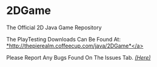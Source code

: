 # 2DGame
The Official 2D Java Game Repository

The PlayTesting Downloads Can Be Found At: <a href="http://thepierealm.coffeecup.com/java/2DGame/">*http://thepierealm.coffeecup.com/java/2DGame*</a>

Please Report Any Bugs Found On The Issues Tab. <a href="https://github.com/PieKing1215/2DGame/issues">*(Here)*</a>
